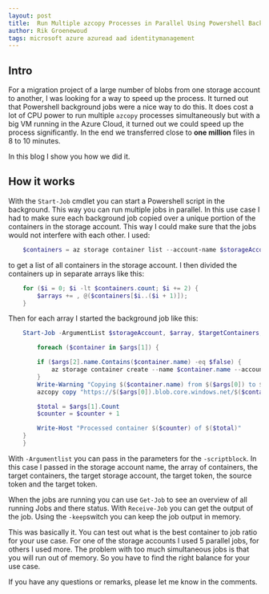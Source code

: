 ```yaml
---
layout: post
title:  Run Multiple azcopy Processes in Parallel Using Powershell Background Jobs
author: Rik Groenewoud
tags: microsoft azure azuread aad identitymanagement
---
```


## Intro

For a migration project of a large number of blobs from one storage account to another, I was looking for a way to speed up the process. It turned out that Powershell background jobs were a nice way to do this. It does cost a lot of CPU power to run multiple ```azcopy``` processes simultaneously but with a big VM running in the Azure Cloud, it turned out we could speed up the process significantly. In the end we transferred close to **one million** files in 8 to 10 minutes.

In this blog I show you how we did it.

## How it works

With the ```Start-Job``` cmdlet you can start a Powershell script in the background. This way you can run multiple jobs in parallel. In this use case I had to make sure each background job copied over a unique portion of the containers in the storage account. This way I could make sure that the jobs would not interfere with each other. I used:

```powershell
    $containers = az storage container list --account-name $storageAccount --only-show-errors --num-results '*' --sas-token $sourceTokenTsv | ConvertFrom-Json
```

to get a list of all containers in the storage account. I then divided the containers up in separate arrays like this:

```powershell
    for ($i = 0; $i -lt $containers.count; $i += 2) {
        $arrays += , @($containers[$i..($i + 1)]);
    }
 ```

Then for each array I started the background job like this:

```powershell
    Start-Job -ArgumentList $storageAccount, $array, $targetContainers, $targetStorageAccount, $targetToken, $sourceTokenTsv, $targetTokenTsv -ScriptBlock {

        foreach ($container in $args[1]) {

        if ($args[2].name.Contains($container.name) -eq $false) {
            az storage container create --name $container.name --account-name $args[3] --sas-token $args[4]
        }
        Write-Warning "Copying $($container.name) from $($args[0]) to $($args[3]) "
        azcopy copy "https://$($args[0]).blob.core.windows.net/$($container.name)?$($args[5])" "https://$($args[3]).blob.core.windows.net/$($container.name)?$($args[6])" --recursive --overwrite ifSourceNewer --log-level NONE

        $total = $args[1].Count
        $counter = $counter + 1

        Write-Host "Processed container $($counter) of $($total)"
    }
    }
```

With ```-Argumentlist``` you can pass in the parameters for the ```-scriptblock```. In this case I passed in the storage account name, the array of containers, the target containers, the target storage account, the target token, the source token and the target token.

When the jobs are running you can use ```Get-Job``` to see an overview of all running Jobs and there status.
With ```Receive-Job``` you can get the output of the job. Using the ```-keep```switch you can keep the job output in memory.

This was basically it. You can test out what is the best container to job ratio for your use case. For one of the storage accounts I used 5 parallel jobs, for others I used more. The problem with too much simultaneous jobs is that you will run out of memory. So you have to find the right balance for your use case.

If you have any questions or remarks, please let me know in the comments.

<script src="https://giscus.app/client.js"
        data-repo="RikGr/cloudwoud"
        data-repo-id="R_kgDOHLlC9w"
        data-category="Announcements"
        data-category-id="DIC_kwDOHLlC984CO_2O"
        data-mapping="pathname"
        data-reactions-enabled="0"
        data-emit-metadata="0"
        data-input-position="bottom"
        data-theme="light"
        data-lang="en"
        crossorigin="anonymous"
        async>
</script>